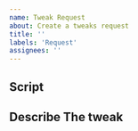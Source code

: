 ```yaml
---
name: Tweak Request
about: Create a tweaks request
title: ''
labels: 'Request'
assignees: ''
---
```


## Script
<!-- script here -->

## Describe The tweak
<!-- description of what the tweak is. -->